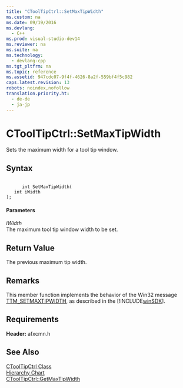 ```yaml
---
title: "CToolTipCtrl::SetMaxTipWidth"
ms.custom: na
ms.date: 09/19/2016
ms.devlang: 
  - C++
ms.prod: visual-studio-dev14
ms.reviewer: na
ms.suite: na
ms.technology: 
  - devlang-cpp
ms.tgt_pltfrm: na
ms.topic: reference
ms.assetid: 947cdc07-9f4f-4626-8a2f-559bf4f5c982
caps.latest.revision: 13
robots: noindex,nofollow
translation.priority.ht: 
  - de-de
  - ja-jp
---
```

# CToolTipCtrl::SetMaxTipWidth
Sets the maximum width for a tool tip window.  
  
## Syntax  
  
```  
  
      int SetMaxTipWidth(  
   int iWidth   
);  
```  
  
#### Parameters  
 *iWidth*  
 The maximum tool tip window width to be set.  
  
## Return Value  
 The previous maximum tip width.  
  
## Remarks  
 This member function implements the behavior of the Win32 message [TTM_SETMAXTIPWIDTH](http://msdn.microsoft.com/library/windows/desktop/bb760408), as described in the [!INCLUDE[winSDK](../vs140/includes/winSDK_md.md)].  
  
## Requirements  
 **Header:** afxcmn.h  
  
## See Also  
 [CToolTipCtrl Class](../vs140/CToolTipCtrl-Class.md)   
 [Hierarchy Chart](../vs140/Hierarchy-Chart.md)   
 [CToolTipCtrl::GetMaxTipWidth](../vs140/CToolTipCtrl--GetMaxTipWidth.md)